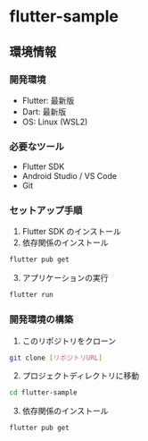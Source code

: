 # flutter-sample

## 環境情報

### 開発環境

- Flutter: 最新版
- Dart: 最新版
- OS: Linux (WSL2)

### 必要なツール

- Flutter SDK
- Android Studio / VS Code
- Git

### セットアップ手順

1. Flutter SDK のインストール
2. 依存関係のインストール

```bash
flutter pub get
```

3. アプリケーションの実行

```bash
flutter run
```

### 開発環境の構築

1. このリポジトリをクローン

```bash
git clone [リポジトリURL]
```

2. プロジェクトディレクトリに移動

```bash
cd flutter-sample
```

3. 依存関係のインストール

```bash
flutter pub get
```
